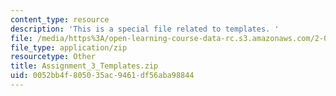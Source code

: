 ```yaml
---
content_type: resource
description: 'This is a special file related to templates. '
file: /media/https%3A/open-learning-course-data-rc.s3.amazonaws.com/2-086-numerical-computation-for-mechanical-engineers-spring-2013/0052bb4f805035ac9461df56aba98844_Assignment_3_Templates.zip
file_type: application/zip
resourcetype: Other
title: Assignment_3_Templates.zip
uid: 0052bb4f-8050-35ac-9461-df56aba98844
---
```

